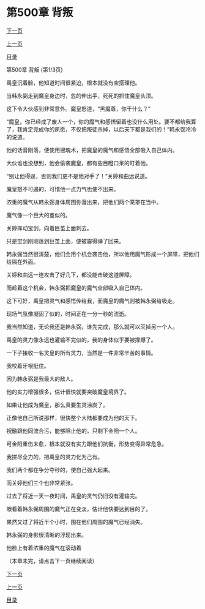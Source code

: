 <h1>第500章   背叛</h1>
            <div><p><a href="./1498_%E7%AC%AC500%E7%AB%A0_%E8%83%8C%E5%8F%9B.md">下一页</a></p><p><a href="./1496_%E7%AC%AC499%E7%AB%A0_%E9%87%8D%E8%A7%81%E5%A4%A9%E6%97%A5.md">上一页</a></p><p><a href="../">目录</a></p></div>
            <div><p>第500章   背叛 (第1/3页)</p><p>禹皇沉着脸，他知道时间很紧迫，根本就没有空搭理他。</p><p>当韩永弼走到魔皇身边时，忽的伸出手，死死的抓住魔皇头顶。</p><p>这下令大伙感到非常意外。魔皇怒道，“黑魔尊，你干什么？”</p><p>“魔皇，你已经成了废人一个，你的魔气和感悟留着也没什么用处。要不都给我算了，我肯定完成你的夙愿，不仅把叛徒杀掉，以后天下都是我们的！”韩永弼冷冷的说道。</p><p>他的话音刚落，便使用搜魂术，把魔皇的魔气和感悟全部吸入自己体内。</p><p>大伙谁也没想到，他会偷袭魔皇，都有些目瞪口呆的盯着他。</p><p>“别让他得逞，否则我们更不是他对手了！”关婷和曲远说道。</p><p>魔皇怒不可遏的，可惜他一点力气也使不出来。</p><p>浓重的魔气从韩永弼身体周围弥漫出来，把他们两个笼罩在当中。</p><p>魔气像一个巨大的茧似的。</p><p>关婷挥动宝剑，向着巨茧上面刺去。</p><p>只是宝剑刚刚落到巨茧上面，便被震得弹了回来。</p><p>韩永弼当然很清楚，他们会用个机会袭击他，所以他用魔气形成一个屏障，把他们给隔在外面。</p><p>关婷和曲远一连攻击了好几下，都没能击破这道屏障。</p><p>而趁着这个机会，韩永弼把魔皇的魔气全部吸入自己体内。</p><p>这下可好，禹皇把灵气和感悟传给我，而魔皇的魔气则被韩永弼给吸走。</p><p>现场气氛像凝固了似的，时间正在一分一秒的流逝。</p><p>我当然知道，无论我还是韩永弼，谁先完成，那么就可以灭掉另一个人。</p><p>禹皇的灵力像永远也灌输不完似的，我的身体似乎要被撑爆了。</p><p>一下子接收一名灵皇的所有灵力，当然是一件非常辛苦的事情。</p><p>我咬着牙根挺住。</p><p>因为韩永弼是我最大的敌人。</p><p>他的实力增强很多，估计很快就要突破魔皇境界了。</p><p>如果让他成为魔皇，那么真要生灵涂炭了。</p><p>正像他自己所说那样，很快整个大陆都要成为他的天下。</p><p>祝融跟他同流合污，能够阻止他的，只剩下金阳一个人。</p><p>可金阳重伤未愈，根本就没有实力跟他们抗衡，形势变得异常危急。</p><p>我拼尽全力的，把禹皇的灵力化为己有。</p><p>我们两个都在争分夺秒的，使自己强大起来。</p><p>而关婷他们三个也非常紧张。</p><p>过去了将近一天一夜时间，禹皇的灵气仍旧没有灌输完。</p><p>眼看着韩永弼周围的魔气正在变淡，估计他快要达到目的了。</p><p>果然又过了将近半个小时，围在他们周围的魔气已经消失。</p><p>韩永弼的身影很清晰的浮现出来。</p><p>他脸上有着浓重的魔气在滚动着</p><p>（本章未完，请点击下一页继续阅读）</p></div>
            <div><p><a href="./1498_%E7%AC%AC500%E7%AB%A0_%E8%83%8C%E5%8F%9B.md">下一页</a></p><p><a href="./1496_%E7%AC%AC499%E7%AB%A0_%E9%87%8D%E8%A7%81%E5%A4%A9%E6%97%A5.md">上一页</a></p><p><a href="../">目录</a></p></div>